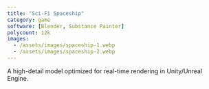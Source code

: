 ```yaml
---
title: "Sci-Fi Spaceship"
category: game
software: [Blender, Substance Painter]
polycount: 12k
images:
  - /assets/images/spaceship-1.webp
  - /assets/images/spaceship-2.webp
---
```


A high-detail model optimized for real-time rendering in Unity/Unreal Engine.
